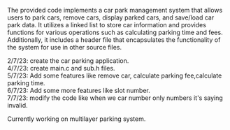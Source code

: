 The provided code implements a car park management system that allows users to park cars, remove cars, display parked cars, and save/load car park data.
It utilizes a linked list to store car information and provides functions for various operations such as calculating parking time and fees.
Additionally, it includes a header file that encapsulates the functionality of the system for use in other source files.

2/7/23: create the car parking application.                                     
4/7/23: create main.c and sub.h files.                                                
5/7/23: Add some features like remove car, calculate parking fee,calculate parking time.         
6/7/23: Add some more features like slot number.          
7/7/23: modify the code like when we car number only numbers it's saying invalid.                                     

Currently working on  multilayer parking system.                    
 
